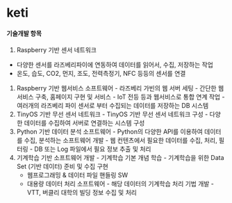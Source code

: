 # keti

#### 기술개발 항목
  1. Raspberry 기반 센서 네트워크
   - 다양한 센서를 라즈베리파이에 연동하여 데이터를 읽어서, 수집, 저장하는 작업
   - 온도, 습도, CO2, 먼지, 조도, 전력측정기, NFC 등등의 센서를 연결
  1. Raspberry 기반 웹서비스 소프트웨어
    - 라즈베리 가빈의 웹 서버 세팅
    - 간단한 웹서비스 구축, 홈페이지 구현 및 서비스
    - IoT 전등 등과 웹서비스로 통합 연계 작업 
    - 여러개의 라즈베리 파이 센서로 부터 수집되는 데이터를 저장하는 DB 시스템
  1. TinyOS 기반 무선 센서 네트워크
    - TinyOS 기반 무선 센서 네트워크 구성
    - 다양한 데이터를 수집하여 서버로 연결하는 시스템 구성
  1. Python 기반 데이터 분석 소프트웨어
    - Python의 다양한 API를 이용하여 데이터를 수집, 분석하는 소프트웨어 개발
    - 웹 컨텐츠에서 필요한 데이터를 수집, 처리, 필터링
    - DB 또는 Log 파일에서 필요 정보 추출 및 처리
  1. 기계학습 기반 소프트웨어 개발
    - 기계학습 기본 개념 학습
    - 기계학습을 위한 Data Set (기반 데이터) 준비 및 수집 구현
      - 웹프로그래밍 & 데이터 파일 핸들링 SW
      - 대용량 데이터 처리 소프트웨어
    - 해당 데이터의 기계학습 처리 기법 개발
    - VTT, 버클리 대학의 빌딩 정보 수집 및 처리
